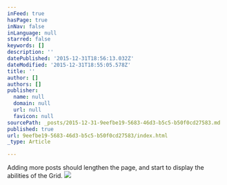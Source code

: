```yaml
---
inFeed: true
hasPage: true
inNav: false
inLanguage: null
starred: false
keywords: []
description: ''
datePublished: '2015-12-31T18:56:13.032Z'
dateModified: '2015-12-31T18:55:05.578Z'
title: ''
author: []
authors: []
publisher:
  name: null
  domain: null
  url: null
  favicon: null
sourcePath: _posts/2015-12-31-9eefbe19-5683-46d3-b5c5-b50f0cd27583.md
published: true
url: 9eefbe19-5683-46d3-b5c5-b50f0cd27583/index.html
_type: Article

---
```

Adding more posts should lengthen the page, and start to display the abilities of the Grid.
![](https://the-grid-user-content.s3-us-west-2.amazonaws.com/6986376e-0f70-4f6e-8583-c015abcc8859.gif)
